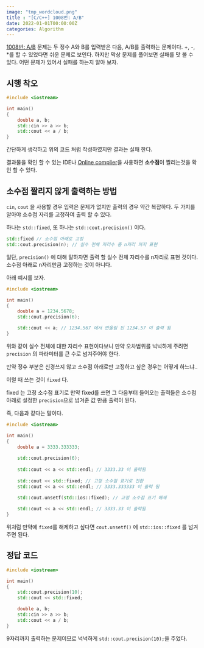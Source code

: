 ```yaml
---
image: "tmp_wordcloud.png"
title : "[C/C++] 1008번: A/B"
date: 2022-01-01T00:00:00Z
categories: Algorithm
---
```


[1008번: A/B](https://www.acmicpc.net/problem/1008) 문제는 두 정수 A와 B를 입력받은 다음, A/B를 출력하는 문제이다. +, -, *를 할 수 있었다면 쉬운 문제로 보인다. 하지만 막상 문제를 풀어보면 실패를 맛 볼 수 있다. 어떤 문제가 있어서 실패를 하는지 알아 보자.

## 시행 착오

```cpp
#include <iostream>

int main()
{
    double a, b;
    std::cin >> a >> b;
    std::cout << a / b;
}
```

간단하게 생각하고 위의 코드 처럼 작성하였지만 결과는 실패 한다.

결과물을 확인 할 수 있는 IDE나 [Online complier](https://rextester.com/l/cpp_online_compiler_gcc)을 사용하면 **소수점**이 짤리는것을 확인 할 수 있다.

## 소수점 짤리지 않게 출력하는 방법

`cin`, `cout` 을 사용할 경우 입력은 문제가 없지만 출력의 경우 약간 복잡하다. 두 가지를 알아야 소수점 자리를 고정하여 출력 할 수 있다.

하나는 `std::fixed`, 또 하나는 `std::cout.precision()` 이다.

```cpp
std::fixed // 소수점 아래로 고정
std::cout.precision(n);	// 실수 전체 자리수 중 n자리 까지 표현
```

일단, `precision()` 에 대해 말하자면 출력 할 실수 전체 자리수를 n자리로 표현 것이다. 소수점 아래로 n자리만큼 고정하는 것이 아니다.

아래 예시를 보자.

```cpp
#include <iostream>

int main()
{
    double a = 1234.5678;
    std::cout.precision(6);

    std::cout << a;	// 1234.567 에서 반올림 된 1234.57 이 출력 됨
}
```
 
위와 같이 실수 전체에 대한 자리수 표현이다보니 만약 오차범위를 넉넉하게 주려면 `precision` 의 파라미터를 큰 수로 넘겨주어야 한다.

만약 정수 부분은 신경쓰지 않고 소수점 아래로만 고정하고 싶은 경우는 어떻게 하느냐..

이럴 때 쓰는 것이 `fixed` 다.

fixed 는 고정 소수점 표기로 만약 fixed를 쓰면 그 다음부터 들어오는 출력들은 소수점 아래로 설정한 `precision`으로 넘겨준 값 만큼 출력이 된다.

즉, 다음과 같다는 말이다.

```cpp
#include <iostream>

int main()
{
    double a = 3333.333333;
    
    std::cout.precision(6);
    
    std::cout << a << std::endl; // 3333.33 이 출력됨
    
    std::cout << std::fixed; // 고정 소수점 표기로 전환
    std::cout << a << std::endl; // 3333.333333 이 출력 됨
    
    std::cout.unsetf(std::ios::fixed); // 고정 소수점 표기 해제

    std::cout << a << std::endl; // 3333.33 이 출력됨
}
```

위처럼 만약에 `fixed`를 해제하고 싶다면 `cout.unsetf()` 에 `std::ios::fixed` 를 넘겨주면 된다.

## 정답 코드

```cpp
#include <iostream>

int main()
{
    std::cout.precision(10);
    std::cout << std::fixed; 

    double a, b;
    std::cin >> a >> b;
    std::cout << a / b;
}
```

9자리까지 출력하는 문제이므로 넉넉하게 `std::cout.precision(10);`을 주었다.